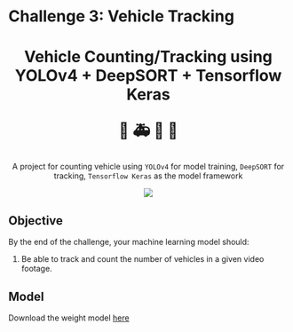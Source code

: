 # Challenge 3: Vehicle Tracking</p>

<h1><p align="center">Vehicle Counting/Tracking using YOLOv4 + DeepSORT + Tensorflow Keras</p>
<p align="center">🚗 🚑 🚚 🚒</p>
</h1>
<p align="center">A project for counting vehicle using <code>YOLOv4</code> for model training, <code>DeepSORT</code> for tracking, <code>Tensorflow Keras</code> as the model framework </p>
<p align="center"><img src=".detections/result.gif"/></p>

## Objective
By the end of the challenge, your machine learning model should:
1. Be able to track and count the number of vehicles in a given video footage.

## Model
Download the weight model [here](https://drive.google.com/drive/folders/1nJwTinXh0d6GI_ldQgJ06zUqjZdfGqTX?usp=sharing)


